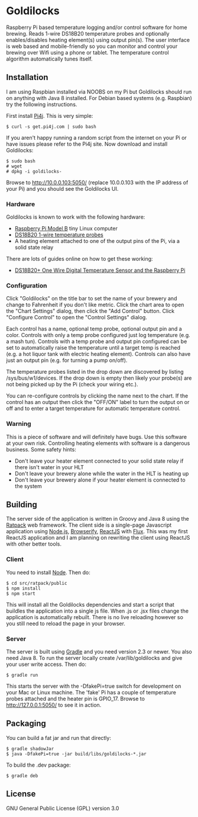 # Goldilocks

Raspberry Pi based temperature logging and/or control software for home brewing. Reads 1-wire DS18B20 temperature
probes and optionally enables/disables heating element(s) using output pin(s). The user interface is web based and
mobile-friendly so you can monitor and control your brewing over Wifi using a phone or tablet. The temperature
control algorithm automatically tunes itself.

## Installation

I am using Raspbian installed via NOOBS on my Pi but Goldilocks should run on anything with Java 8 installed. For
Debian based systems (e.g. Raspbian) try the following instructions.

First install [Pi4j](http://pi4j.com/install.html). This is very simple:

    $ curl -s get.pi4j.com | sudo bash
    
If you aren't happy running a random script from the internet on your Pi or have issues please refer to the Pi4j
site. Now download and install Goldilocks:

    $ sudo bash
    # wget
    # dpkg -i goldilocks-

Browse to http://10.0.0.103:5050/ (replace 10.0.0.103 with the IP address of your Pi) and you should see the 
Goldilocks UI.

### Hardware

Goldilocks is known to work with the following hardware:

  - [Raspberry Pi Model B](https://www.raspberrypi.org/) tiny Linux computer
  - [DS18B20 1-wire temperature probes](http://www.communica.co.za/Catalog/Details/P3426552881)
  - A heating element attached to one of the output pins of the Pi, via a solid state relay

There are lots of guides online on how to get these working:

  - [DS18B20+ One Wire Digital Temperature Sensor and the Raspberry Pi](http://www.modmypi.com/blog/ds18b20-one-wire-digital-temperature-sensor-and-the-raspberry-pi)

### Configuration

Click "Goldilocks" on the title bar to set the name of your brewery and change to Fahrenheit if you don't like
metric. Click the chart area to open the "Chart Settings" dialog, then click the "Add Control" button.
Click "Configure Control" to open the "Control Settings" dialog.

Each control has a name, optional temp probe, optional output pin and a color. Controls with only a temp probe
configured just log temperature (e.g. a mash tun). Controls with a temp probe and output pin configured can be
set to automatically raise the temperature until a target temp is reached (e.g. a hot liquor tank with electric
heating element). Controls can also have just an output pin (e.g. for turning a pump on/off).

The temperature probes listed in the drop down are discovered by listing /sys/bus/w1/devices. If the drop down is
empty then likely your probe(s) are not being picked up by the Pi (check your wiring etc.).

You can re-configure controls by clicking the name next to the chart. If the control has an output then click the 
"OFF/ON" label to turn the output on or off and to enter a target temperature for automatic temperature control. 

### Warning

This is a piece of software and will definitely have bugs. Use this software at your own risk. Controlling heating
elements with software is a dangerous business. Some safety hints:

  - Don't leave your heater element connected to your solid state relay if there isn't water in your HLT
  - Don't leave your brewery alone while the water in the HLT is heating up
  - Don't leave your brewery alone if your heater element is connected to the system

## Building

The server side of the application is written in Groovy and Java 8 using the [Ratpack](http://ratpack.io/) web 
framework. The client side is a single-page Javascript application using [Node.js](https://nodejs.org/),
[Browserify](http://browserify.org/), [ReactJS](http://facebook.github.io/react/) with 
[Flux](https://facebook.github.io/flux/). 
This was my first ReactJS application and I am planning on rewriting the client using ReactJS with other better 
tools.

### Client

You need to install [Node](https://nodejs.org/). Then do: 

    $ cd src/ratpack/public
    $ npm install
    $ npm start
    
This will install all the Goldilocks dependencies and start a script that buildles the application into a single js
file. When .js or .jsx files change the application is automatically rebuilt. There is no live reloading however
so you still need to reload the page in your browser.
 
### Server
 
The server is built using [Gradle](http://gradle.org/) and you need version 2.3 or newer. You also need Java 8. To
run the server locally create /var/lib/goldilocks and give your user write access. Then do:

    $ gradle run
    
This starts the server with the -DfakePi=true switch for development on your Mac or Linux machine. The 'fake' Pi has
a couple of temperature probes attached and the heater pin is GPIO_17. Browse to http://127.0.0.1:5050/ to see it 
in action.

## Packaging

You can build a fat jar and run that directly:

    $ gradle shadowJar
    $ java -DfakePi=true -jar build/libs/goldilocks-*.jar 

To build the .dev package:

    $ gradle deb

## License

GNU General Public License (GPL) version 3.0
